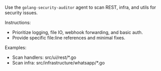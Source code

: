 Use the `golang-security-auditor` agent to scan REST, infra, and utils for security issues.

Instructions:
- Prioritize logging, file IO, webhook forwarding, and basic auth.
- Provide specific file:line references and minimal fixes.

Examples:
- Scan handlers: src/ui/rest/*.go
- Scan infra: src/infrastructure/whatsapp/*.go

